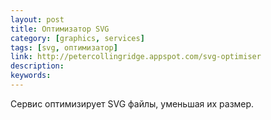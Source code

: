 ```yaml
---
layout: post
title: Оптимизатор SVG
category: [graphics, services]
tags: [svg, оптимизатор]
link: http://petercollingridge.appspot.com/svg-optimiser
description:
keywords:
---
```


<p>Сервис оптимизирует SVG файлы, уменьшая их размер.</p>
